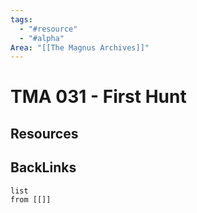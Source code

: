 ```yaml
---
tags:
  - "#resource"
  - "#alpha"
Area: "[[The Magnus Archives]]"
---
```


# TMA 031 - First Hunt


## Resources


## BackLinks

```dataview
list
from [[]]
```

